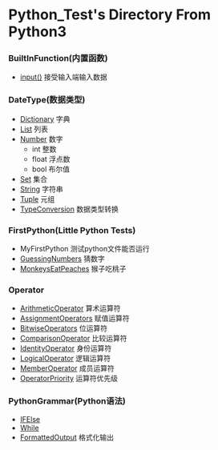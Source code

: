 # Python_Test's Directory From Python3

### BuiltInFunction(内置函数)
* [input()](https://github.com/wangshiz/Python_Test/blob/master/BuiltInFunction/input.py) 接受输入端输入数据

### DateType(数据类型)
* [Dictionary](https://github.com/wangshiz/Python_Test/blob/master/DataType/Dictionary.py) 字典
* [List](https://github.com/wangshiz/Python_Test/blob/master/DataType/List.py) 列表
* [Number](https://github.com/wangshiz/Python_Test/blob/master/DataType/Number.py) 数字
    * int 整数
    * float 浮点数
    * bool 布尔值
* [Set](https://github.com/wangshiz/Python_Test/blob/master/DataType/Set.py) 集合
* [String](https://github.com/wangshiz/Python_Test/blob/master/DataType/String.py) 字符串
* [Tuple](https://github.com/wangshiz/Python_Test/blob/master/DataType/Tuple.py) 元组
* [TypeConversion](https://github.com/wangshiz/Python_Test/blob/master/DataType/Tuple.py) 数据类型转换

### FirstPython(Little Python Tests)
* MyFirstPython 测试python文件能否运行
* [GuessingNumbers](https://github.com/wangshiz/Python_Test/blob/master/FirstPython/GuessingNumbers.py) 猜数字
* [MonkeysEatPeaches](https://github.com/wangshiz/Python_Test/blob/master/FirstPython/MonkeysEatPeaches.py) 猴子吃桃子

### Operator
* [ArithmeticOperator](https://github.com/wangshiz/Python_Test/blob/master/Operator/ArithmeticOperator.py) 算术运算符
* [AssignmentOperators](https://github.com/wangshiz/Python_Test/blob/master/Operator/AssignmentOperators.py) 赋值运算符
* [BitwiseOperators](https://github.com/wangshiz/Python_Test/blob/master/Operator/BitwiseOperators.py) 位运算符
* [ComparisonOperator](https://github.com/wangshiz/Python_Test/blob/master/Operator/ComparisonOperator.py) 比较运算符
* [IdentityOperator](https://github.com/wangshiz/Python_Test/blob/master/Operator/IdentityOperator.py) 身份运算符
* [LogicalOperator](https://github.com/wangshiz/Python_Test/blob/master/Operator/LogicalOperator.py) 逻辑运算符
* [MemberOperator](https://github.com/wangshiz/Python_Test/blob/master/Operator/MemberOperator.py) 成员运算符
* [OperatorPriority](https://github.com/wangshiz/Python_Test/blob/master/Operator/OperatorPriority.py) 运算符优先级

### PythonGrammar(Python语法)
* [IFElse](https://github.com/wangshiz/Python_Test/blob/master/PythonGrammar/IfElse.py)
* [While](https://github.com/wangshiz/Python_Test/blob/master/PythonGrammar/While.py)
* [FormattedOutput](https://github.com/wangshiz/Python_Test/blob/master/PythonGrammar/FormattedOutput.py) 格式化输出
